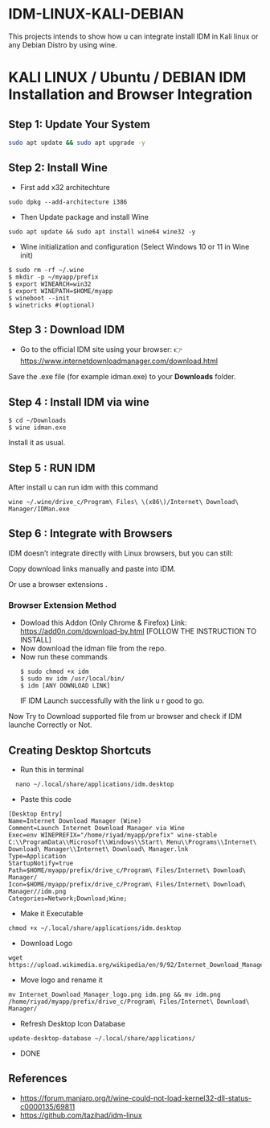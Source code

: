 # IDM-LINUX-KALI-DEBIAN
This projects intends to show how u can integrate install IDM in Kali linux or any Debian Distro by using wine.

# KALI LINUX / Ubuntu / DEBIAN IDM Installation and Browser Integration

## Step 1: Update Your System

 ```bash
 sudo apt update && sudo apt upgrade -y 
 ```

## Step 2: Install Wine

- First add x32 architechture
```
sudo dpkg --add-architecture i386
```
- Then Update package and install Wine
```
sudo apt update && sudo apt install wine64 wine32 -y

```
- Wine initialization and configuration (Select Windows 10 or 11 in Wine init)
```
$ sudo rm -rf ~/.wine
$ mkdir -p ~/myapp/prefix
$ export WINEARCH=win32
$ export WINEPATH=$HOME/myapp
$ wineboot --init
$ winetricks #(optional)
```
## Step 3 : Download IDM
- Go to the official IDM site using your browser:
    👉 https://www.internetdownloadmanager.com/download.html

Save the .exe file (for example idman.exe) to your **Downloads** folder.

## Step 4 : Install IDM via wine 

```
$ cd ~/Downloads
$ wine idman.exe
```
Install it as usual.
## Step 5 : RUN IDM
After install u can run idm with this command
```
wine ~/.wine/drive_c/Program\ Files\ \(x86\)/Internet\ Download\ Manager/IDMan.exe
```
## Step 6 : Integrate with Browsers
IDM doesn’t integrate directly with Linux browsers, but you can still:

Copy download links manually and paste into IDM.

Or use a browser extensions .

### Browser Extension Method
  - Dowload this Addon (Only Chrome & Firefox)
    Link: https://add0n.com/download-by.html [FOLLOW THE INSTRUCTION TO INSTALL]
  - Now download the idman file from the repo.
  - Now run these commands
    ```
    $ sudo chmod +x idm
    $ sudo mv idm /usr/local/bin/
    $ idm [ANY DOWNLOAD LINK]
    ```
    IF IDM Launch successfully with the link u r good to go.
    
Now Try to Download supported file from ur browser and check if IDM launche Correctly  or Not.

## Creating Desktop Shortcuts

- Run this in terminal
```
  nano ~/.local/share/applications/idm.desktop
```
- Paste this code
```
[Desktop Entry]
Name=Internet Download Manager (Wine)
Comment=Launch Internet Download Manager via Wine
Exec=env WINEPREFIX="/home/riyad/myapp/prefix" wine-stable C:\\ProgramData\\Microsoft\\Windows\\Start\ Menu\\Programs\\Internet\ Download\ Manager\\Internet\ Download\ Manager.lnk
Type=Application
StartupNotify=true
Path=$HOME/myapp/prefix/drive_c/Program\ Files/Internet\ Download\ Manager/
Icon=$HOME/myapp/prefix/drive_c/Program\ Files/Internet\ Download\ Manager//idm.png
Categories=Network;Download;Wine;
```
- Make it Executable
```
chmod +x ~/.local/share/applications/idm.desktop
```
- Download Logo
```
wget https://upload.wikimedia.org/wikipedia/en/9/92/Internet_Download_Manager_logo.png
```
- Move logo and rename it
```
mv Internet_Download_Manager_logo.png idm.png && mv idm.png /home/riyad/myapp/prefix/drive_c/Program\ Files/Internet\ Download\ Manager/

```
- Refresh Desktop Icon Database
```
update-desktop-database ~/.local/share/applications/
```
- DONE

## References

- https://forum.manjaro.org/t/wine-could-not-load-kernel32-dll-status-c0000135/69811
- https://github.com/tazihad/idm-linux

